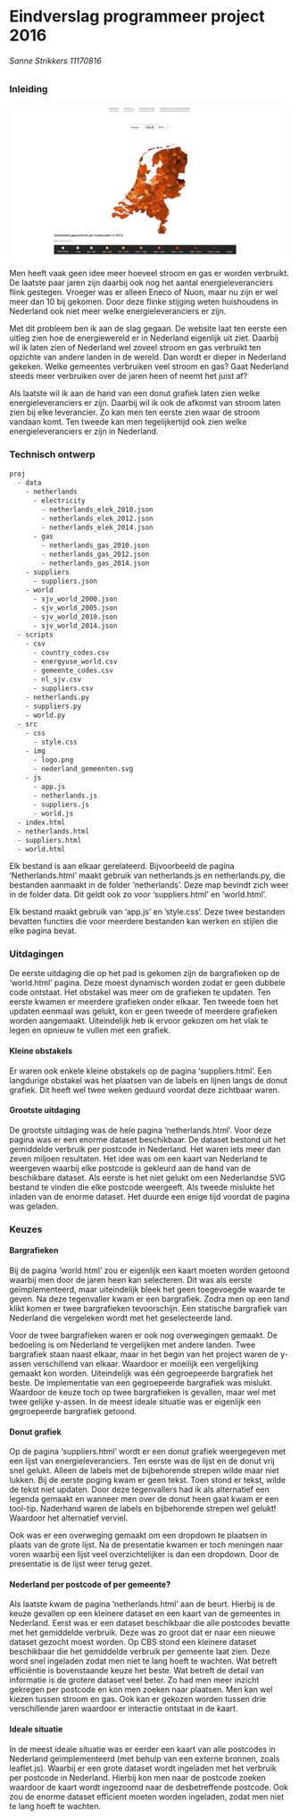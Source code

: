 # Eindverslag programmeer project 2016
###### Sanne Strikkers 11170816

### Inleiding

![Voorbeeld website van de pagina netherlands.html](doc/voorbeeld_website.png)

Men heeft vaak geen idee meer hoeveel stroom en gas er worden verbruikt. De laatste paar jaren zijn daarbij ook nog het aantal energieleveranciers flink gestegen. Vroeger was er alleen Eneco of Nuon, maar nu zijn er wel meer dan 10 bij gekomen. Door deze flinke stijging weten huishoudens in Nederland ook niet meer welke energieleveranciers er zijn.

Met dit probleem ben ik aan de slag gegaan. De website laat ten eerste een uitleg zien hoe de energiewereld er in Nederland eigenlijk uit ziet. Daarbij wil ik laten zien of Nederland wel zoveel stroom en gas verbruikt ten opzichte van andere landen in de wereld. Dan wordt er dieper in Nederland gekeken. Welke gemeentes verbruiken veel stroom en gas? Gaat Nederland steeds meer verbruiken over de jaren heen of neemt het juist af?

Als laatste wil ik aan de hand van een donut grafiek laten zien welke energieleveranciers er zijn. Daarbij wil ik ook de afkomst van stroom laten zien bij elke leverancier. Zo kan men ten eerste zien waar de stroom vandaan komt. Ten tweede kan men tegelijkertijd ook zien welke energieleveranciers er zijn in Nederland.

### Technisch ontwerp

```
proj
  - data
    - netherlands
      - electricity
        - netherlands_elek_2010.json
        - netherlands_elek_2012.json
        - netherlands_elek_2014.json
      - gas
        - netherlands_gas_2010.json
        - netherlands_gas_2012.json
        - netherlands_gas_2014.json
    - suppliers
      - suppliers.json
    - world
      - sjv_world_2000.json
      - sjv_world_2005.json
      - sjv_world_2010.json
      - sjv_world_2014.json
  - scripts
    - csv
      - country_codes.csv
      - energyuse_world.csv
      - gemeente_codes.csv
      - nl_sjv.csv
      - suppliers.csv
    - netherlands.py
    - suppliers.py
    - world.py
  - src
    - css
      - style.css
    - img
      - logo.png
      - nederland_gemeenten.svg
    - js
      - app.js
      - netherlands.js
      - suppliers.js
      - world.js
  - index.html
  - netherlands.html
  - suppliers.html
  - world.html
```

Elk bestand is aan elkaar gerelateerd. Bijvoorbeeld de pagina ‘Netherlands.html’ maakt gebruik van netherlands.js en netherlands.py, die bestanden aanmaakt in de folder ‘netherlands’. Deze map bevindt zich weer in de folder data. Dit geldt ook zo voor ‘suppliers.html’ en ‘world.html’. 

Elk bestand maakt gebruik van ‘app.js’ en ’style.css’. Deze twee bestanden bevatten functies die voor meerdere bestanden kan werken en stijlen die elke pagina bevat.

### Uitdagingen

De eerste uitdaging die op het pad is gekomen zijn de bargrafieken op de ‘world.html’ pagina. Deze moest dynamisch worden zodat er geen dubbele code ontstaat. Het obstakel was meer om de grafieken te updaten. Ten eerste kwamen er meerdere grafieken onder elkaar. Ten tweede toen het updaten eenmaal was gelukt, kon er geen tweede of meerdere grafieken worden aangemaakt. Uiteindelijk heb ik ervoor gekozen om het vlak te legen en opnieuw te vullen met een grafiek.

#### Kleine obstakels
Er waren ook enkele kleine obstakels op de pagina ‘suppliers.html’. Een langdurige obstakel was het plaatsen van de labels en lijnen langs de donut grafiek. Dit heeft wel twee weken geduurd voordat deze zichtbaar waren.

#### Grootste uitdaging
De grootste uitdaging was de hele pagina ‘netherlands.html’. Voor deze pagina was er een enorme dataset beschikbaar. De dataset bestond uit het gemiddelde verbruik per postcode in Nederland. Het waren iets meer dan zeven miljoen resultaten. Het idee was om een kaart van Nederland te weergeven waarbij elke postcode is gekleurd aan de hand van de beschikbare dataset. Als eerste is het niet gelukt om een Nederlandse SVG bestand te vinden die elke postcode weergeeft. Als tweede mislukte het inladen van de enorme dataset. Het duurde een enige tijd voordat de pagina was geladen.

### Keuzes

#### Bargrafieken
Bij de pagina ‘world.html’ zou er eigenlijk een kaart moeten worden getoond waarbij men door de jaren heen kan selecteren. Dit was als eerste geïmplementeerd, maar uiteindelijk bleek het geen toegevoegde waarde te geven. Na deze tegenvaller kwam er een bargrafiek. Zodra men op een land klikt komen er twee bargrafieken tevoorschijn. Een statische bargrafiek van Nederland die vergeleken wordt met het geselecteerde land.

Voor de twee bargrafieken waren er ook nog overwegingen gemaakt. De bedoeling is om Nederland te vergelijken met andere landen. Twee bargrafiek staan naast elkaar, maar in het begin van het project waren de y-assen verschillend van elkaar. Waardoor er moeilijk een vergelijking gemaakt kon worden. Uiteindelijk was één gegroepeerde bargrafiek het beste. De implementatie van een gegroepeerde bargrafiek was mislukt. Waardoor de keuze toch op twee bargrafieken is gevallen, maar wel met twee gelijke y-assen. In de meest ideale situatie was er eigenlijk een gegroepeerde bargrafiek getoond.

#### Donut grafiek
Op de pagina ‘suppliers.html’ wordt er een donut grafiek weergegeven met een lijst van energieleveranciers. Ten eerste was de lijst en de donut vrij snel gelukt. Alleen de labels met de bijbehorende strepen wilde maar niet lukken. Bij de eerste poging kwam er geen tekst. Toen stond er tekst, wilde de tekst niet updaten. Door deze tegenvallers had ik als alternatief een legenda gemaakt en wanneer men over de donut heen gaat kwam er een tool-tip. Naderhand waren de labels en bijbehorende strepen wel gelukt! Waardoor het alternatief verviel.

Ook was er een overweging gemaakt om een dropdown te plaatsen in plaats van de grote lijst. Na de presentatie kwamen er toch meningen naar voren waarbij een lijst veel overzichtelijker is dan een dropdown. Door de presentatie is de lijst weer terug gezet.

#### Nederland per postcode of per gemeente?
Als laatste kwam de pagina ‘netherlands.html’ aan de beurt. Hierbij is de keuze gevallen op een kleinere dataset en een kaart van de gemeentes in Nederland. Eerst was er een dataset beschikbaar die alle postcodes bevatte met het gemiddelde verbruik. Deze was zo groot dat er naar een nieuwe dataset gezocht moest worden. Op CBS stond een kleinere dataset beschikbaar die het gemiddelde verbruik per gemeente laat zien. Deze word snel ingeladen zodat men niet te lang hoeft te wachten. Wat betreft efficiëntie is bovenstaande keuze het beste. Wat betreft de detail van informatie is de grotere dataset veel beter. Zo had men meer inzicht gekregen per postcode en kon men zoeken naar plaatsen. Men kan wel kiezen tussen stroom en gas. Ook kan er gekozen worden tussen drie verschillende jaren waardoor er interactie ontstaat in de kaart.

#### Ideale situatie
In de meest ideale situatie was er eerder een kaart van alle postcodes in Nederland geïmplementeerd (met behulp van een externe bronnen, zoals leaflet.js). Waarbij er een grote dataset wordt ingeladen met het verbruik per postcode in Nederland. Hierbij kon men naar de postcode zoeken waardoor de kaart wordt ingezoomd naar de desbetreffende postcode. Ook zou de enorme dataset efficient moeten worden ingeladen, zodat men niet te lang hoeft te wachten. 